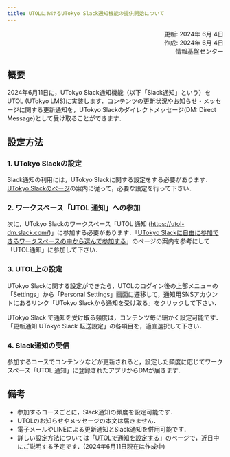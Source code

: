```yaml
---
title: UTOLにおけるUTokyo Slack通知機能の提供開始について
---
```


<div style="text-align: right;">
<span>更新: 2024年 6月 4日</span></br>
<span>作成: 2024年 6月 4日</span></br>
<span>情報基盤センター</span></br>
</div>

## 概要

2024年6月11日に，UTokyo Slack通知機能（以下「Slack通知」という）をUTOL (UTokyo LMS)に実装します．コンテンツの更新状況やお知らせ・メッセージに関する更新通知を，UTokyo Slackのダイレクトメッセージ(DM: Direct Message)として受け取ることができます．

## 設定方法

### 1. UTokyo Slackの設定

Slack通知の利用には，UTokyo Slackに関する設定をする必要があります．[UTokyo Slackのページ](/slack/)の案内に従って，必要な設定を行って下さい．

### 2. ワークスペース「UTOL 通知」への参加

次に，UTokyo Slackのワークスペース「UTOL 通知 (<https://utol-dm.slack.com/>)」に参加する必要があります．「[UTokyo Slackに自由に参加できるワークスペースの中から選んで参加する](/slack/join)」のページの案内を参考にして「UTOL通知」に参加して下さい．

### 3. UTOL上の設定

UTokyo Slackに関する設定ができたら，UTOLのログイン後の上部メニューの「Settings」から「Personal Settings」画面に遷移して，通知用SNSアカウントにあるリンク「UTokyo Slackから通知を受け取る」をクリックして下さい．

UTokyo Slack で通知を受け取る頻度は，コンテンツ毎に細かく設定可能です．「更新通知 UTokyo Slack 転送設定」の各項目を，適宜選択して下さい．

### 4. Slack通知の受信

参加するコースでコンテンツなどが更新されると，設定した頻度に応じてワークスペース「UTOL 通知」に登録されたアプリからDMが届きます．

## 備考

- 参加するコースごとに，Slack通知の頻度を設定可能です．
- UTOLのお知らせやメッセージの本文は届きません．
- 電子メールやLINEによる更新通知とSlack通知を併用可能です．
- 詳しい設定方法については「[UTOLで通知を設定する](/utol/notification/)」のページで，近日中にご説明する予定です．(2024年6月11日現在は作成中)
